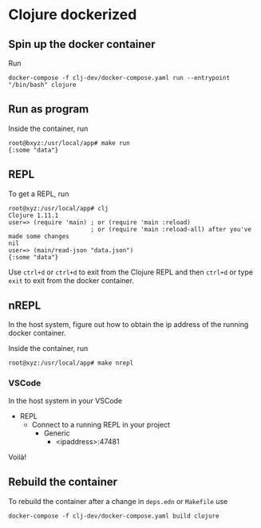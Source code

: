 # Clojure dockerized

## Spin up the docker container

Run

    docker-compose -f clj-dev/docker-compose.yaml run --entrypoint "/bin/bash" clojure

## Run as program

Inside the container, run 

```
root@bxyz:/usr/local/app# make run
{:some "data"}
```

## REPL

To get a REPL, run

```
root@xyz:/usr/local/app# clj
Clojure 1.11.1
user=> (require 'main) ; or (require 'main :reload) 
                       ; or (require 'main :reload-all) after you've made some changes
nil
user=> (main/read-json "data.json")
{:some "data"}
```

Use `ctrl+d` or `ctrl+d` to exit from the Clojure REPL and then `ctrl+d` or type `exit` to exit from the docker container.

## nREPL

In the host system, figure out how to obtain the ip address of the
running docker container.

Inside the container, run

    root@xyz:/usr/local/app# make nrepl

### VSCode

In the host system in your VSCode

- REPL
    - Connect to a running REPL in your project
        - Generic
            - \<ipaddress>:47481

Voilà!

## Rebuild the container

To rebuild the container after a change in `deps.edn` or `Makefile` use

    docker-compose -f clj-dev/docker-compose.yaml build clojure
